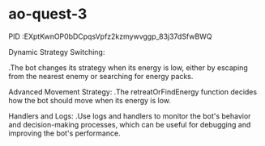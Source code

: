 # ao-quest-3
PID :EXptKwnOP0bDCpqsVpfz2kzmywvggp_83j37dSfwBWQ

Dynamic Strategy Switching:

.The bot changes its strategy when its energy is low, either by escaping from the nearest enemy or searching for energy packs.

Advanced Movement Strategy:
.The retreatOrFindEnergy function decides how the bot should move when its energy is low.

Handlers and Logs:
.Use logs and handlers to monitor the bot's behavior and decision-making processes, which can be useful for debugging and improving the bot's performance.
